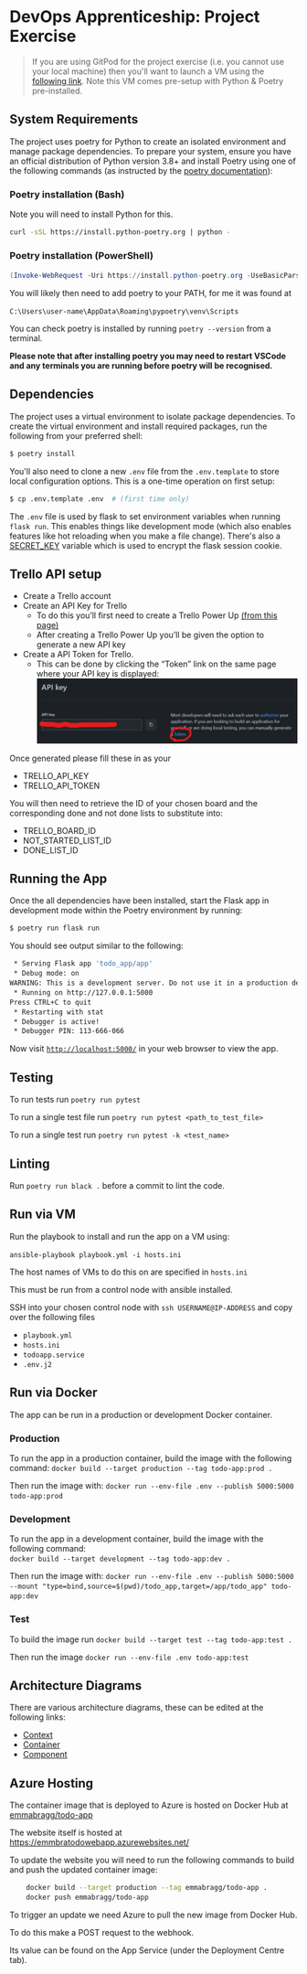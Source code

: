 # DevOps Apprenticeship: Project Exercise

> If you are using GitPod for the project exercise (i.e. you cannot use your local machine) then you'll want to launch a VM using the [following link](https://gitpod.io/#https://github.com/CorndelWithSoftwire/DevOps-Course-Starter). Note this VM comes pre-setup with Python & Poetry pre-installed.

## System Requirements

The project uses poetry for Python to create an isolated environment and manage package dependencies. To prepare your system, ensure you have an official distribution of Python version 3.8+ and install Poetry using one of the following commands (as instructed by the [poetry documentation](https://python-poetry.org/docs/#system-requirements)):

### Poetry installation (Bash)

Note you will need to install Python for this.

```bash
curl -sSL https://install.python-poetry.org | python -
```

### Poetry installation (PowerShell)

```powershell
(Invoke-WebRequest -Uri https://install.python-poetry.org -UseBasicParsing).Content | py -
```

You will likely then need to add poetry to your PATH, for me it was found at 

`C:\Users\user-name\AppData\Roaming\pypoetry\venv\Scripts`

You can check poetry is installed by running `poetry --version` from a terminal.

**Please note that after installing poetry you may need to restart VSCode and any terminals you are running before poetry will be recognised.**

## Dependencies

The project uses a virtual environment to isolate package dependencies. To create the virtual environment and install required packages, run the following from your preferred shell:

```bash
$ poetry install
```

You'll also need to clone a new `.env` file from the `.env.template` to store local configuration options. This is a one-time operation on first setup:

```bash
$ cp .env.template .env  # (first time only)
```

The `.env` file is used by flask to set environment variables when running `flask run`. This enables things like development mode (which also enables features like hot reloading when you make a file change). There's also a [SECRET_KEY](https://flask.palletsprojects.com/en/2.3.x/config/#SECRET_KEY) variable which is used to encrypt the flask session cookie.

## Trello API setup 
- Create a Trello account
- Create an API Key for Trello
    - To do this you’ll first need to create a Trello Power Up [(from this page)](https://trello.com/power-ups/admin)
    - After creating a Trello Power Up you’ll be given the option to generate a new API key
- Create a API Token for Trello.
    - This can be done by clicking the “Token” link on the same page where your API key is displayed:
    ![alt text](image.png)

Once generated please fill these in as your 
- TRELLO_API_KEY
- TRELLO_API_TOKEN

You will then need to retrieve the ID of your chosen board and the corresponding done and not done lists to substitute into:
- TRELLO_BOARD_ID
- NOT_STARTED_LIST_ID
- DONE_LIST_ID

## Running the App

Once the all dependencies have been installed, start the Flask app in development mode within the Poetry environment by running:
```bash
$ poetry run flask run
```

You should see output similar to the following:
```bash
 * Serving Flask app 'todo_app/app'
 * Debug mode: on
WARNING: This is a development server. Do not use it in a production deployment. Use a production WSGI server instead.
 * Running on http://127.0.0.1:5000
Press CTRL+C to quit
 * Restarting with stat
 * Debugger is active!
 * Debugger PIN: 113-666-066
```
Now visit [`http://localhost:5000/`](http://localhost:5000/) in your web browser to view the app.

## Testing

To run tests run `poetry run pytest` 

To run a single test file run `poetry run pytest <path_to_test_file>`

To run a single test run `poetry run pytest -k <test_name>`

## Linting

Run `poetry run black .` before a commit to lint the code.

## Run via VM

Run the playbook to install and run the app on a VM using:

`ansible-playbook playbook.yml -i hosts.ini`

The host names of VMs to do this on are specified in `hosts.ini`

This must be run from a control node with ansible installed.

SSH into your chosen control node with `ssh USERNAME@IP-ADDRESS` and copy over the following files 

- `playbook.yml`
- `hosts.ini`
- `todoapp.service`
- `.env.j2`

## Run via Docker

The app can be run in a production or development Docker container.

### Production
To run the app in a production container, build the image with the following command:
    `docker build --target production --tag todo-app:prod .` 

Then run the image with:
    `docker run --env-file .env --publish 5000:5000 todo-app:prod`

### Development
To run the app in a development container, build the image with the following command:  
    `docker build --target development --tag todo-app:dev .` 

Then run the image with:
    `docker run --env-file .env --publish 5000:5000 --mount "type=bind,source=$(pwd)/todo_app,target=/app/todo_app" todo-app:dev`

### Test
To build the image run
    `docker build --target test --tag todo-app:test .` 

Then run the image
    `docker run --env-file .env todo-app:test`

## Architecture Diagrams

There are various architecture diagrams, these can be edited at the following links:

- [Context](https://drive.google.com/file/d/18BS3nEtXpjtA20sy34RnllzXHkki3s41/view?usp=sharing)
- [Container](https://drive.google.com/file/d/1jSqLHqSkewq0LrWeUCb7xt6wbRtAS6l1/view?usp=sharing)
- [Component](https://drive.google.com/file/d/10fiX0yS5X_fz9KX-pwp16SeswVr5LYOU/view?usp=sharing)

## Azure Hosting

The container image that is deployed to Azure is hosted on Docker Hub at [emmabragg/todo-app](https://hub.docker.com/repository/docker/emmabragg/todo-app)

The website itself is hosted at https://emmbratodowebapp.azurewebsites.net/

To update the website you will need to run the following commands to build and push the updated container image:
```bash
    docker build --target production --tag emmabragg/todo-app .
    docker push emmabragg/todo-app
```

To trigger an update we need Azure to pull the new image from Docker Hub.

To do this make a POST request to the webhook.

Its value can be found on the App Service (under the Deployment Centre tab).
